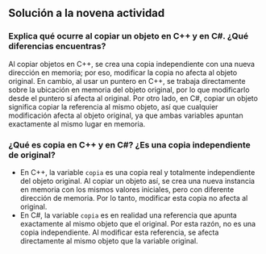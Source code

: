 ## Solución a la novena actividad
### Explica qué ocurre al copiar un objeto en C++ y en C#. ¿Qué diferencias encuentras?
Al copiar objetos en C++, se crea una copia independiente con una nueva dirección en memoria; por eso, modificar la copia no afecta al objeto original. En cambio, al usar un puntero en C++, se trabaja directamente sobre la ubicación en memoria del objeto original, por lo que modificarlo desde el puntero sí afecta al original. Por otro lado, en C#, copiar un objeto significa copiar la referencia al mismo objeto, así que cualquier modificación afecta al objeto original, ya que ambas variables apuntan exactamente al mismo lugar en memoria.

### ¿Qué es copia en C++ y en C#? ¿Es una copia independiente de original?
- En C++, la variable ```copia``` es una copia real y totalmente independiente del objeto original. Al copiar un objeto así, se crea una nueva instancia en memoria con los mismos valores iniciales, pero con diferente dirección de memoria. Por lo tanto, modificar esta copia no afecta al original.
- En C#, la variable ```copia``` es en realidad una referencia que apunta exactamente al mismo objeto que el original. Por esta razón, no es una copia independiente. Al modificar esta referencia, se afecta directamente al mismo objeto que la variable original.

